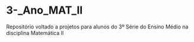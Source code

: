 # 3-_Ano_MAT_II
Repositório voltado a projetos para alunos do 3º Série do Ensino Médio na disciplina Matemática II
